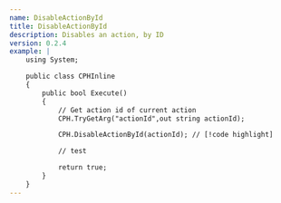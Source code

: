 ```yaml
---
name: DisableActionById
title: DisableActionById
description: Disables an action, by ID
version: 0.2.4
example: |
    using System;

    public class CPHInline
    {
        public bool Execute()
        {
            // Get action id of current action
            CPH.TryGetArg("actionId",out string actionId);

            CPH.DisableActionById(actionId); // [!code highlight]

            // test

            return true;
        }
    }
---
```

